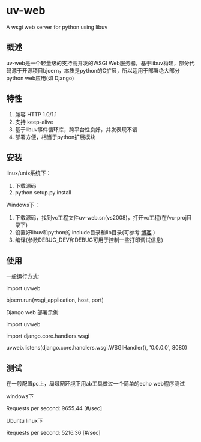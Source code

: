 uv-web
======

A  wsgi web server for python using libuv

概述
-------

uv-web是一个轻量级的支持高并发的WSGI Web服务器，基于libuv构建，部分代码源于开源项目bjoern，本质是python的C扩展，所以适用于部署绝大部分
python web应用(如 Django)

特性
------------

  1. 兼容 HTTP 1.0/1.1
  2. 支持 keep-alive
  3. 基于libuv事件循环库，跨平台性良好，并发表现不错
  4. 部署方便，相当于python扩展模块


安装
---

linux/unix系统下：
  1. 下载源码
  2. python setup.py install

Windows下：
  1. 下载源码，找到vc工程文件uv-web.sn(vs2008)，打开vc工程(在/vc-proj目录下)
  2. 设置好libuv和python的 include目录和lib目录(可参考 [博客](http://www.cnblogs.com/johan/archive/2013/02/27/2935688.html) )
  3. 编译(参数DEBUG_DEV和DEBUG可用于控制一些打印调试信息)

使用
-----

一般运行方式:

import uvweb

bjoern.run(wsgi_application, host, port)

Django web 部署示例:

import uvweb

import django.core.handlers.wsgi

uvweb.listens(django.core.handlers.wsgi.WSGIHandler(), '0.0.0.0', 8080)


测试
-------
在一般配置pc上，局域网环境下用ab工具做过一个简单的echo web程序测试

windows下

Requests per second:    9655.44 [#/sec] 

Ubuntu linux下

Requests per second:    5216.36 [#/sec] 

  
